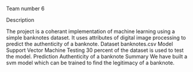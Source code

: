 Team number 6

Description

The project is a coherant implementation of machine learning using a simple banknotes dataset. 
It uses attributes of digital image processing to predict the authenticity of a banknote.
Dataset
banknotes.csv
Model
Support Vector Machine
Testing
30 percent of the dataset is used to test the model.
Prediction
Authenticity of a banknote
Summary
We have built a svm model which can be trained to find the legitimacy of a banknote.

